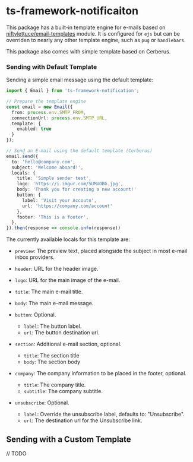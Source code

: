 # ts-framework-notificaiton

This package has a built-in template engine for e-mails based on [niftylettuce/email-templates](https://github.com/niftylettuce/email-templates) module.
It is configured for `ejs` but can be overriden to nearly any other template engine, such as `pug` or `handlebars`.

This package also comes with simple template based on Cerberus.

### Sending with Default Template

Sending a simple email message using the default template:

```typescript
import { Email } from 'ts-framework-notification';

// Prepare the template engine
const email = new Email({
  from: process.env.SMTP_FROM,
  connectionUrl: process.env.SMTP_URL,
  template: {
    enabled: true
  }
});

// Send an E-mail using the default template (Cerberus)
email.send({
  to: 'hello@company.com',
  subject: 'Welcome aboard!',
  locals: {
    title: 'Simple sender test',
    logo: 'https://i.imgur.com/5UMVOBG.jpg',
    body: 'Thank you for creating a new account!'
    button: {
      label: 'Visit your Accoutn',
      url: 'https://company.com/account'
    },
    footer: 'This is a footer',
  },
}).then(response => console.info(response))
```

The currently available locals for this template are:

- `preview`: The preview text, placed alongside the subject in most e-mail inbox providers.

- `header`: URL for the header image.

- `logo`: URL for the main image of the e-mail.

- `title`: The main e-mail title.

- `body`: The main e-mail message.

- `button`: Optional.
  - `label`: The button label.
  - `url`: The button destination url.

- `section`: Additional e-mail section, optional.
  - `title`: The section title
  - `body`: The section body

- `company`: The company information to be placed in the footer, optional.
  - `title`: The company title.
  - `subtitle`: The company subtitle.

- `unsubscribe`: Optional.
  - `label`: Override the unsubscribe label, defaults to: "Unsubscribe".
  - `url`: The destination url for the Unsubscribe link.

## Sending with a Custom Template

// TODO